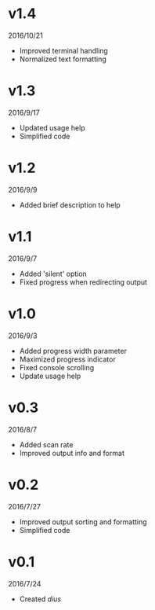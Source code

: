 # v1.4
2016/10/21
- Improved terminal handling
- Normalized text formatting

# v1.3
2016/9/17
- Updated usage help
- Simplified code

# v1.2
2016/9/9
- Added brief description to help

# v1.1
2016/9/7
- Added 'silent' option
- Fixed progress when redirecting output

# v1.0
2016/9/3
- Added progress width parameter
- Maximized progress indicator
- Fixed console scrolling
- Update usage help

# v0.3
2016/8/7
- Added scan rate
- Improved output info and format

# v0.2
2016/7/27
- Improved output sorting and formatting
- Simplified code

# v0.1
2016/7/24
- Created *dius*